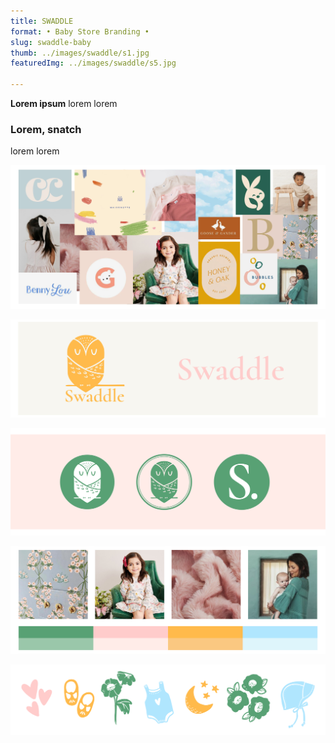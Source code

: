 ```yaml
---
title: SWADDLE
format: • Baby Store Branding •
slug: swaddle-baby
thumb: ../images/swaddle/s1.jpg
featuredImg: ../images/swaddle/s5.jpg

---
```


**Lorem ipsum**
lorem lorem

### Lorem, snatch
lorem lorem

![s2.jpg](../images/swaddle/s2.jpg)

![s4.jpg](../images/swaddle/s4.jpg)

![s5.jpg](../images/swaddle/s5.jpg)

![s3.jpg](../images/swaddle/s3.jpg)

![s6.jpg](../images/swaddle/s6.jpg)